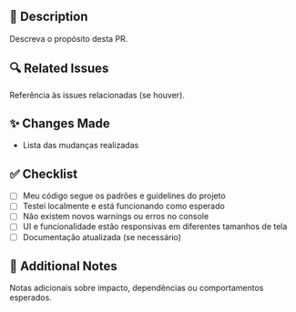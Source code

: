## 📌 Description

Descreva o propósito desta PR.

## 🔍 Related Issues

Referência às issues relacionadas (se houver).

## ✨ Changes Made

- Lista das mudanças realizadas

## ✅ Checklist

- [ ] Meu código segue os padrões e guidelines do projeto
- [ ] Testei localmente e está funcionando como esperado
- [ ] Não existem novos warnings ou erros no console
- [ ] UI e funcionalidade estão responsivas em diferentes tamanhos de tela
- [ ] Documentação atualizada (se necessário)

## 🚀 Additional Notes

Notas adicionais sobre impacto, dependências ou comportamentos esperados.
